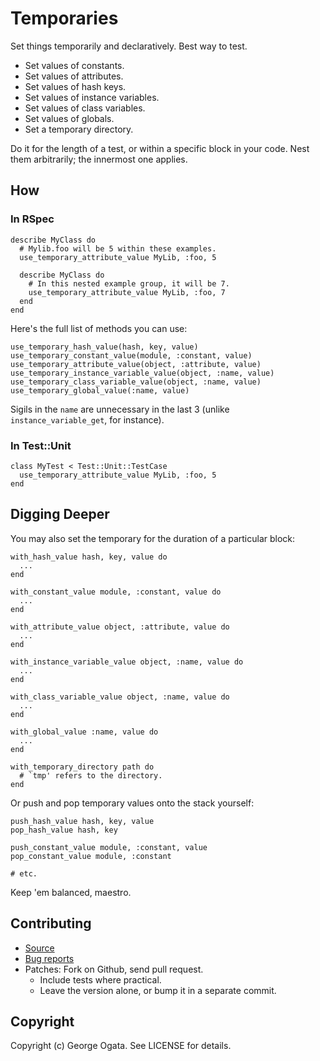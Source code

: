 # Temporaries

Set things temporarily and declaratively. Best way to test.

 * Set values of constants.
 * Set values of attributes.
 * Set values of hash keys.
 * Set values of instance variables.
 * Set values of class variables.
 * Set values of globals.
 * Set a temporary directory.

Do it for the length of a test, or within a specific block in your
code. Nest them arbitrarily; the innermost one applies.

## How

### In RSpec

    describe MyClass do
      # Mylib.foo will be 5 within these examples.
      use_temporary_attribute_value MyLib, :foo, 5

      describe MyClass do
        # In this nested example group, it will be 7.
        use_temporary_attribute_value MyLib, :foo, 7
      end
    end

Here's the full list of methods you can use:

    use_temporary_hash_value(hash, key, value)
    use_temporary_constant_value(module, :constant, value)
    use_temporary_attribute_value(object, :attribute, value)
    use_temporary_instance_variable_value(object, :name, value)
    use_temporary_class_variable_value(object, :name, value)
    use_temporary_global_value(:name, value)

Sigils in the `name` are unnecessary in the last 3 (unlike
`instance_variable_get`, for instance).

### In Test::Unit

    class MyTest < Test::Unit::TestCase
      use_temporary_attribute_value MyLib, :foo, 5
    end

## Digging Deeper

You may also set the temporary for the duration of a particular block:

    with_hash_value hash, key, value do
      ...
    end

    with_constant_value module, :constant, value do
      ...
    end

    with_attribute_value object, :attribute, value do
      ...
    end

    with_instance_variable_value object, :name, value do
      ...
    end

    with_class_variable_value object, :name, value do
      ...
    end

    with_global_value :name, value do
      ...
    end

    with_temporary_directory path do
      # `tmp' refers to the directory.
    end

Or push and pop temporary values onto the stack yourself:

    push_hash_value hash, key, value
    pop_hash_value hash, key

    push_constant_value module, :constant, value
    pop_constant_value module, :constant

    # etc.

Keep 'em balanced, maestro.

## Contributing

 * [Source](https://github.com/oggy/temporaries)
 * [Bug reports](https://github.com/oggy/temporaries/issues)
 * Patches: Fork on Github, send pull request.
   * Include tests where practical.
   * Leave the version alone, or bump it in a separate commit.

## Copyright

Copyright (c) George Ogata. See LICENSE for details.
